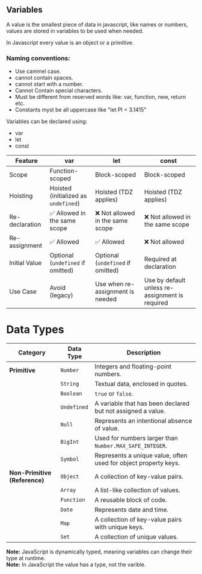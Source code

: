 ## Variables

A value is the smallest piece of data in javascript, like names or numbers, values are stored in variables to be used when needed. 

In Javascript every value is an object or a primitive.

### Naming conventions:

- Use cammel case.
- cannot contain spaces.
- cannot start with a number.
- Cannot Contain special characters.
- Must be different from reserved words like: var, function, new, return etc.
- Constants myst be all uppercase like "let PI = 3.1415"

Variables can be declared using:
- var
- let
- const

| Feature       | var                        | let                        | const                      |
|--------------|----------------------------|----------------------------|----------------------------|
| Scope        | Function-scoped             | Block-scoped               | Block-scoped               |
| Hoisting     | Hoisted (initialized as `undefined`) | Hoisted (TDZ applies)      | Hoisted (TDZ applies)      |
| Re-declaration | ✅ Allowed in the same scope | ❌ Not allowed in the same scope | ❌ Not allowed in the same scope |
| Re-assignment | ✅ Allowed                 | ✅ Allowed                 | ❌ Not allowed             |
| Initial Value | Optional (`undefined` if omitted) | Optional (`undefined` if omitted) | Required at declaration |
| Use Case     | Avoid (legacy)              | Use when re-assignment is needed | Use by default unless re-assignment is required


# Data Types

| Category       | Data Type   | Description |
|---------------|------------|-------------|
| **Primitive** | `Number`    | Integers and floating-point numbers. |
|               | `String`    | Textual data, enclosed in quotes. |
|               | `Boolean`   | `true` or `false`. |
|               | `Undefined` | A variable that has been declared but not assigned a value. |
|               | `Null`      | Represents an intentional absence of value. |
|               | `BigInt`    | Used for numbers larger than `Number.MAX_SAFE_INTEGER`. |
|               | `Symbol`    | Represents a unique value, often used for object property keys. |
| **Non-Primitive (Reference)** | `Object`   | A collection of key-value pairs. |
|               | `Array`     | A list-like collection of values. |
|               | `Function`  | A reusable block of code. |
|               | `Date`      | Represents date and time. |
|               | `Map`       | A collection of key-value pairs with unique keys. |
|               | `Set`       | A collection of unique values. |

**Note:** JavaScript is dynamically typed, meaning variables can change their type at runtime.
<br>
**Note:** In JavaScript the value has a type, not the varible.
